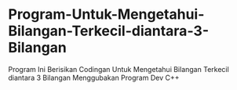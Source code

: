 # Program-Untuk-Mengetahui-Bilangan-Terkecil-diantara-3-Bilangan
Program Ini Berisikan Codingan Untuk Mengetahui Bilangan Terkecil diantara 3 Bilangan
Menggubakan Program Dev C++
